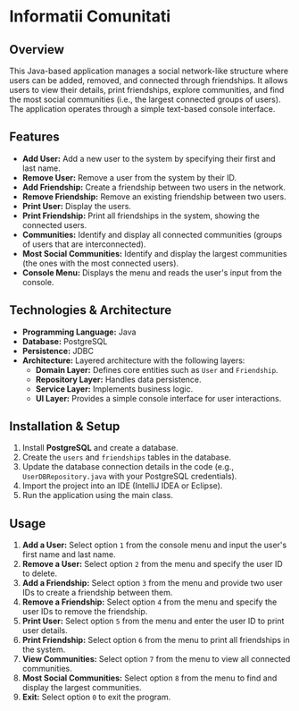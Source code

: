 # Informatii Comunitati

## Overview
This Java-based application manages a social network-like structure where users can be added, removed, and connected through friendships. It allows users to view their details, print friendships, explore communities, and find the most social communities (i.e., the largest connected groups of users). The application operates through a simple text-based console interface.

## Features
- **Add User:** Add a new user to the system by specifying their first and last name.
- **Remove User:** Remove a user from the system by their ID.
- **Add Friendship:** Create a friendship between two users in the network.
- **Remove Friendship:** Remove an existing friendship between two users.
- **Print User:** Display the users.
- **Print Friendship:** Print all friendships in the system, showing the connected users.
- **Communities:** Identify and display all connected communities (groups of users that are interconnected).
- **Most Social Communities:** Identify and display the largest communities (the ones with the most connected users).
- **Console Menu:** Displays the menu and reads the user's input from the console.

## Technologies & Architecture
- **Programming Language:** Java
- **Database:** PostgreSQL
- **Persistence:** JDBC 
- **Architecture:** Layered architecture with the following layers:
  - **Domain Layer:** Defines core entities such as `User` and `Friendship`.
  - **Repository Layer:** Handles data persistence.
  - **Service Layer:** Implements business logic.
  - **UI Layer:** Provides a simple console interface for user interactions.

## Installation & Setup
1. Install **PostgreSQL** and create a database.
2. Create the `users` and `friendships` tables in the database.
3. Update the database connection details in the code (e.g., `UserDBRepository.java` with your PostgreSQL credentials).
4. Import the project into an IDE (IntelliJ IDEA or Eclipse).
5. Run the application using the main class.

## Usage
1. **Add a User:** Select option `1` from the console menu and input the user's first name and last name.
2. **Remove a User:** Select option `2` from the menu and specify the user ID to delete.
3. **Add a Friendship:** Select option `3` from the menu and provide two user IDs to create a friendship between them.
4. **Remove a Friendship:** Select option `4` from the menu and specify the user IDs to remove the friendship.
5. **Print User:** Select option `5` from the menu and enter the user ID to print user details.
6. **Print Friendship:** Select option `6` from the menu to print all friendships in the system.
7. **View Communities:** Select option `7` from the menu to view all connected communities.
8. **Most Social Communities:** Select option `8` from the menu to find and display the largest communities.
9. **Exit:** Select option `0` to exit the program.
